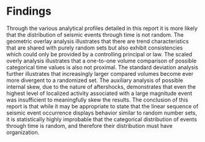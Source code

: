 # Findings

Through the various analytical profiles detailed in this report it is more likely that the distribution of seismic events through time is not random. The geometric overlay analysis illustrates that there are trend characteristics that are shared with purely random sets but also exhibit consistencies which could only be provided by a controlling principal or law. The scaled overly analysis illustrates that a one-to-one volume comparison of possible categorical time values is also not proximal. The standard deviation analysis further illustrates that increasingly larger compared volumes become ever more divergent to a randomized set. The auxiliary analysis of possible internal skew, due to the nature of aftershocks, demonstrates that even the highest level of localized activity associated with a large magnitude event was insufficient to meaningfully skew the results. The conclusion of this report is that while it may be appropriate to state that the linear sequence of seismic event occurrence displays behavior similar to random number sets, it is statistically highly improbable that the categorical distribution of events through time is random, and therefore their distribution must have organization.